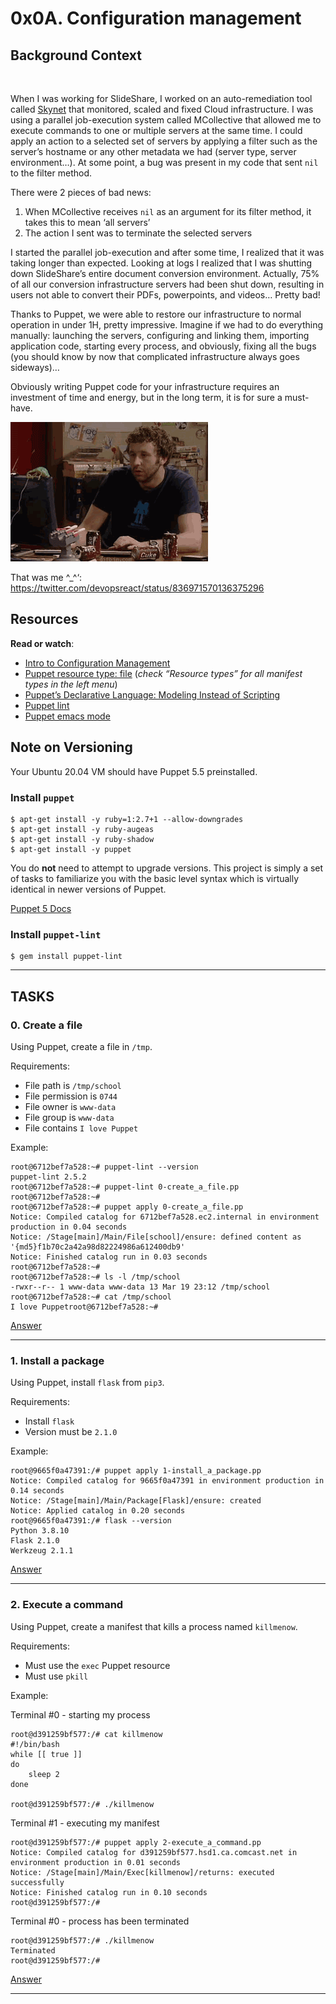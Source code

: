 # 0x0A. Configuration management

<h2>Background Context</h2>

<p><a href="https://youtu.be/ogYLFyp68cI" target="_blank"><img src="" alt="" loading='lazy' style="" /></a></p>

<p>When I was working for SlideShare, I worked on an auto-remediation tool called <a href="https://engineering.linkedin.com/slideshare/skynet-project-_-monitor-scale-and-auto-heal-system-cloud" title="Skynet" target="_blank">Skynet</a> that monitored, scaled and fixed Cloud infrastructure. I was using a parallel job-execution system called MCollective that allowed me to execute commands to one or multiple servers at the same time. I could apply an action to a selected set of servers by applying a filter such as the server&rsquo;s hostname or any other metadata we had (server type, server environment&hellip;). At some point, a bug was present in my code that sent <code>nil</code> to the filter method. </p>

<p>There were 2 pieces of bad news:</p>

<ol>
<li>When MCollective receives <code>nil</code> as an argument for its filter method, it takes this to mean &lsquo;all servers&rsquo;</li>
<li>The action I sent was to terminate the selected servers</li>
</ol>

<p>I started the parallel job-execution and after some time, I realized that it was taking longer than expected. Looking at logs I realized that I was shutting down SlideShare&rsquo;s entire document conversion environment. Actually, 75% of all our conversion infrastructure servers had been shut down, resulting in users not able to convert their PDFs, powerpoints, and videos&hellip; Pretty bad!</p>

<p>Thanks to Puppet, we were able to restore our infrastructure to normal operation in under 1H, pretty impressive. Imagine if we had to do everything manually: launching the servers, configuring and linking them, importing application code, starting every process, and obviously, fixing all the bugs (you should know by now that complicated infrastructure always goes sideways)&hellip;</p>

<p>Obviously writing Puppet code for your infrastructure requires an investment of time and energy, but in the long term, it is for sure a must-have.</p>

<p><img src="./4i8il3B.gif" alt="" loading='lazy' style="" /></p>

<p>That was me ^_^&lsquo;: <a href="/rltoken/jIyF-Oa80s40ssG21cyNAg" title="https://twitter.com/devopsreact/status/836971570136375296" target="_blank">https://twitter.com/devopsreact/status/836971570136375296</a></p>

<h2>Resources</h2>

<p><strong>Read or watch</strong>:</p>

<ul>
<li><a href="https://www.digitalocean.com/community/tutorials/an-introduction-to-configuration-management" title="Intro to Configuration Management" target="_blank">Intro to Configuration Management</a> </li>
<li><a href="https://puppet.com/docs/puppet/5.5/types/file.html" title="Puppet resource type: file" target="_blank">Puppet resource type: file</a> (<em>check &ldquo;Resource types&rdquo; for all manifest types in the left menu</em>)</li>
<li><a href="https://puppet.com/blog/puppets-declarative-language-modeling-instead-of-scripting/" title="Puppet&#39;s Declarative Language: Modeling Instead of Scripting" target="_blank">Puppet&rsquo;s Declarative Language: Modeling Instead of Scripting</a></li>
<li><a href="http://puppet-lint.com/" title="Puppet lint" target="_blank">Puppet lint</a> </li>
<li><a href="https://github.com/voxpupuli/puppet-mode" title="Puppet emacs mode" target="_blank">Puppet emacs mode</a> </li>
</ul>


<h2>Note on Versioning</h2>

<p>Your Ubuntu 20.04 VM should have Puppet 5.5 preinstalled. </p>

<h3>Install <code>puppet</code></h3>

<pre><code>$ apt-get install -y ruby=1:2.7+1 --allow-downgrades
$ apt-get install -y ruby-augeas
$ apt-get install -y ruby-shadow
$ apt-get install -y puppet
</code></pre>

<p>You do <strong>not</strong> need to attempt to upgrade versions. This project is simply a set of tasks to familiarize you with the basic level syntax which is virtually identical in newer versions of Puppet. </p>

<p><a href="https://puppet.com/docs/puppet/5.5/puppet_index.html" title="Puppet 5 Docs" target="_blank">Puppet 5 Docs</a></p>

<h3>Install <code>puppet-lint</code></h3>

<pre><code>$ gem install puppet-lint
</code></pre>

  </div>
</div>

---


## TASKS

### 0. Create a file
    
<p>Using Puppet, create a file in <code>/tmp</code>.</p>

<p>Requirements:</p>

<ul>
<li>File path is <code>/tmp/school</code></li>
<li>File permission is <code>0744</code></li>
<li>File owner is <code>www-data</code></li>
<li>File group is <code>www-data</code></li>
<li>File contains <code>I love Puppet</code></li>
</ul>

<p>Example:</p>

<pre><code>root@6712bef7a528:~# puppet-lint --version
puppet-lint 2.5.2
root@6712bef7a528:~# puppet-lint 0-create_a_file.pp
root@6712bef7a528:~# 
root@6712bef7a528:~# puppet apply 0-create_a_file.pp
Notice: Compiled catalog for 6712bef7a528.ec2.internal in environment production in 0.04 seconds
Notice: /Stage[main]/Main/File[school]/ensure: defined content as &#39;{md5}f1b70c2a42a98d82224986a612400db9&#39;
Notice: Finished catalog run in 0.03 seconds
root@6712bef7a528:~#
root@6712bef7a528:~# ls -l /tmp/school
-rwxr--r-- 1 www-data www-data 13 Mar 19 23:12 /tmp/school
root@6712bef7a528:~# cat /tmp/school
I love Puppetroot@6712bef7a528:~#
</code></pre>

</div>

[Answer](./0-create_a_file.pp)

---

### 1. Install a package
    
<p>Using Puppet, install <code>flask</code> from <code>pip3</code>.</p>

<p>Requirements:</p>

<ul>
<li>Install <code>flask</code></li>
<li>Version must be <code>2.1.0</code></li>
</ul>

<p>Example:</p>

<pre><code>root@9665f0a47391:/# puppet apply 1-install_a_package.pp
Notice: Compiled catalog for 9665f0a47391 in environment production in 0.14 seconds
Notice: /Stage[main]/Main/Package[Flask]/ensure: created
Notice: Applied catalog in 0.20 seconds
root@9665f0a47391:/# flask --version
Python 3.8.10
Flask 2.1.0
Werkzeug 2.1.1
</code></pre>

  </div>

[Answer](./1-install_a_package.pp)

---

### 2. Execute a command
    
   
<p>Using Puppet, create a manifest that kills a process named <code>killmenow</code>.</p>

<p>Requirements:</p>

<ul>
<li>Must use the <code>exec</code> Puppet resource</li>
<li>Must use <code>pkill</code> </li>
</ul>

<p>Example:</p>

<p>Terminal #0 - starting my process</p>

<pre><code>root@d391259bf577:/# cat killmenow
#!/bin/bash
while [[ true ]]
do
    sleep 2
done

root@d391259bf577:/# ./killmenow
</code></pre>

<p>Terminal #1 - executing my manifest </p>

<pre><code>root@d391259bf577:/# puppet apply 2-execute_a_command.pp
Notice: Compiled catalog for d391259bf577.hsd1.ca.comcast.net in environment production in 0.01 seconds
Notice: /Stage[main]/Main/Exec[killmenow]/returns: executed successfully
Notice: Finished catalog run in 0.10 seconds
root@d391259bf577:/# 
</code></pre>

<p>Terminal #0 - process has been terminated</p>

<pre><code>root@d391259bf577:/# ./killmenow
Terminated
root@d391259bf577:/#
</code></pre>

  </div>

[Answer](./2-execute_a_command.pp)

---




